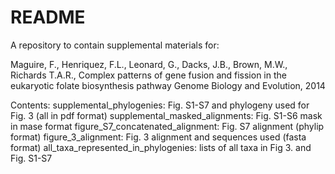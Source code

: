 # README #

A repository to contain supplemental materials for:

Maguire, F., Henriquez, F.L., Leonard, G., Dacks, J.B., Brown, M.W., Richards T.A.R.,
Complex patterns of gene fusion and fission in the eukaryotic folate biosynthesis pathway
Genome Biology and Evolution, 2014

Contents:
    supplemental_phylogenies: Fig. S1-S7 and phylogeny used for Fig. 3 (all in pdf format)
    supplemental_masked_alignments: Fig. S1-S6 mask in mase format
    figure_S7_concatenated_alignment: Fig. S7 alignment (phylip format)
    figure_3_alignment: Fig. 3 alignment and sequences used (fasta format)
    all_taxa_represented_in_phylogenies: lists of all taxa in Fig 3. and Fig. S1-S7 


